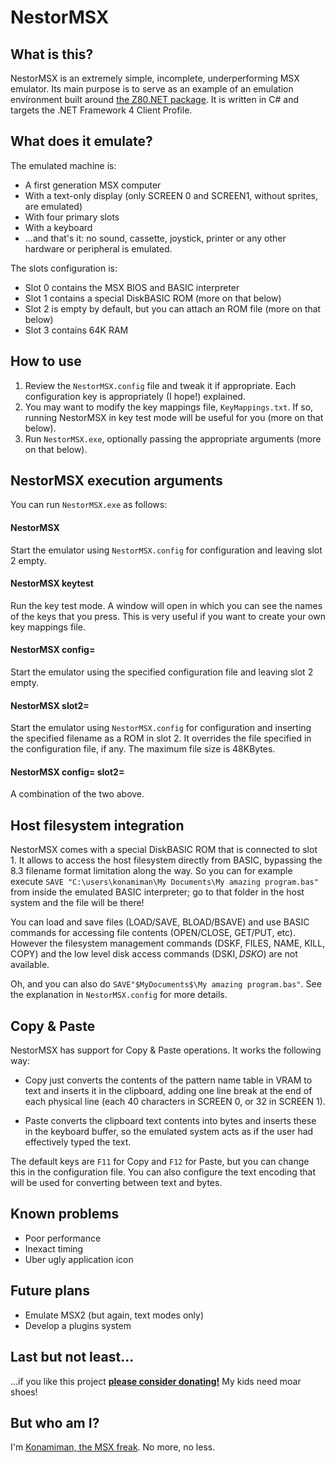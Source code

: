 # NestorMSX #


## What is this? ##

NestorMSX is an extremely simple, incomplete, underperforming MSX emulator. Its main purpose is to serve as an example of an emulation environment built around [the Z80.NET package](https://bitbucket.org/konamiman/z80dotnet). It is written in C# and targets the .NET Framework 4 Client Profile.


## What does it emulate? ##

The emulated machine is:

- A first generation MSX computer
- With a text-only display (only SCREEN 0 and SCREEN1, without sprites, are emulated)
- With four primary slots
- With a keyboard
- ...and that's it: no sound, cassette, joystick, printer or any other hardware or peripheral is emulated.

The slots configuration is:

- Slot 0 contains the MSX BIOS and BASIC interpreter
- Slot 1 contains a special DiskBASIC ROM (more on that below)
- Slot 2 is empty by default, but you can attach an ROM file (more on that below)
- Slot 3 contains 64K RAM


## How to use ##

1. Review the `NestorMSX.config` file and tweak it if appropriate. Each configuration key is appropriately (I hope!) explained.
2. You may want to modify the key mappings file, `KeyMappings.txt`. If so, running NestorMSX in key test mode will be useful for you (more on that below).
3. Run `NestorMSX.exe`, optionally passing the appropriate arguments (more on that below).


## NestorMSX execution arguments ##

You can run `NestorMSX.exe` as follows:

#### NestorMSX ####

Start the emulator using `NestorMSX.config` for configuration and leaving slot 2 empty.

#### NestorMSX keytest ####

Run the key test mode. A window will open in which you can see the names of the keys that you press. This is very useful if you want to create your own key mappings file.

#### NestorMSX config=<filename> ####

Start the emulator using the specified configuration file and leaving slot 2 empty.

#### NestorMSX slot2=<filename> ####

Start the emulator using `NestorMSX.config` for configuration and inserting the specified filename as a ROM in slot 2. It overrides the file specified in the configuration file, if any. The maximum file size is 48KBytes.

#### NestorMSX config=<filename> slot2=<filename> ####

A combination of the two above.


## Host filesystem integration ##

NestorMSX comes with a special DiskBASIC ROM that is connected to slot 1. It allows to access the host filesystem directly from BASIC, bypassing the 8.3 filename format limitation along the way. So you can for example execute `SAVE "C:\users\konamiman\My Documents\My amazing program.bas"` from inside the emulated BASIC interpreter; go to that folder in the host system and the file will be there!

You can load and save files (LOAD/SAVE, BLOAD/BSAVE) and use BASIC commands for accessing file contents (OPEN/CLOSE, GET/PUT, etc). However the filesystem management commands (DSKF, FILES, NAME, KILL, COPY) and the low level disk access commands (DSKI$, DSKO$) are not available.

Oh, and you can also do `SAVE"$MyDocuments$\My amazing program.bas"`. See the explanation in `NestorMSX.config` for more details.


## Copy & Paste ##

NestorMSX has support for Copy & Paste operations. It works the following way:

- Copy just converts the contents of the pattern name table in VRAM to text and inserts it in the clipboard, adding one line break at the end of each physical line (each 40 characters in SCREEN 0, or 32 in SCREEN 1).

- Paste converts the clipboard text contents into bytes and inserts these in the keyboard buffer, so the emulated system acts as if the user had effectively typed the text.

The default keys are `F11` for Copy and `F12` for Paste, but you can change this in the configuration file. You can also configure the text encoding that will be used for converting between text and bytes.


## Known problems ##

- Poor performance
- Inexact timing
- Uber ugly application icon


## Future plans ##

- Emulate MSX2 (but again, text modes only)
- Develop a plugins system


## Last but not least...

...if you like this project **[please consider donating!](http://www.konamiman.com#donate)** My kids need moar shoes!

## But who am I? ##

I'm [Konamiman, the MSX freak](http://www.konamiman.com). No more, no less.
